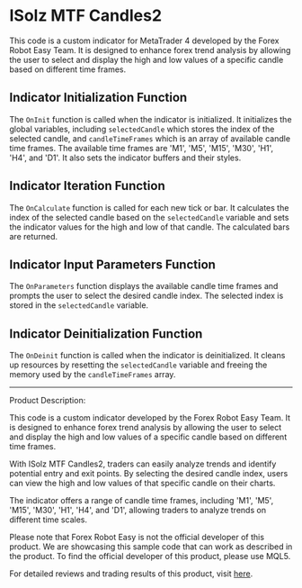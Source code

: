 # ISolz MTF Candles2

This code is a custom indicator for MetaTrader 4 developed by the Forex Robot Easy Team. It is designed to enhance forex trend analysis by allowing the user to select and display the high and low values of a specific candle based on different time frames.

## Indicator Initialization Function

The `OnInit` function is called when the indicator is initialized. It initializes the global variables, including `selectedCandle` which stores the index of the selected candle, and `candleTimeFrames` which is an array of available candle time frames. The available time frames are 'M1', 'M5', 'M15', 'M30', 'H1', 'H4', and 'D1'. It also sets the indicator buffers and their styles.

## Indicator Iteration Function

The `OnCalculate` function is called for each new tick or bar. It calculates the index of the selected candle based on the `selectedCandle` variable and sets the indicator values for the high and low of that candle. The calculated bars are returned.

## Indicator Input Parameters Function

The `OnParameters` function displays the available candle time frames and prompts the user to select the desired candle index. The selected index is stored in the `selectedCandle` variable.

## Indicator Deinitialization Function

The `OnDeinit` function is called when the indicator is deinitialized. It cleans up resources by resetting the `selectedCandle` variable and freeing the memory used by the `candleTimeFrames` array.

---

Product Description:

This code is a custom indicator developed by the Forex Robot Easy Team. It is designed to enhance forex trend analysis by allowing the user to select and display the high and low values of a specific candle based on different time frames.

With ISolz MTF Candles2, traders can easily analyze trends and identify potential entry and exit points. By selecting the desired candle index, users can view the high and low values of that specific candle on their charts.

The indicator offers a range of candle time frames, including 'M1', 'M5', 'M15', 'M30', 'H1', 'H4', and 'D1', allowing traders to analyze trends on different time scales.

Please note that Forex Robot Easy is not the official developer of this product. We are showcasing this sample code that can work as described in the product. To find the official developer of this product, please use MQL5.

For detailed reviews and trading results of this product, visit [here](https://forexroboteasy.com/forex-robot-review/isolz-mtf-candles2-review-enhance-forex-trend-analysis/).
